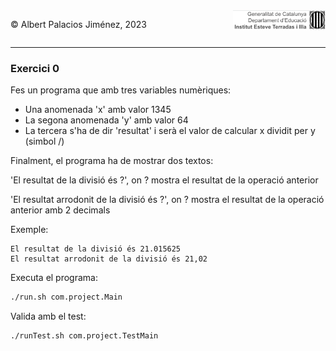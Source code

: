 <div style="display: flex; width: 100%;">
    <div style="flex: 1; padding: 0px;">
        <p>© Albert Palacios Jiménez, 2023</p>
    </div>
    <div style="flex: 1; padding: 0px; text-align: right;">
        <img src="../../assets/ieti.png" height="32" alt="Logo de IETI" style="max-height: 32px;">
    </div>
</div>
<hr/>

### Exercici 0

Fes un programa que amb tres variables numèriques:

* Una anomenada 'x' amb valor 1345 
* La segona anomenada 'y' amb valor 64
* La tercera s'ha de dir 'resultat' i serà el valor de calcular x dividit per y (simbol /)

Finalment, el programa ha de mostrar dos textos: 

'El resultat de la divisió és ?', on ? mostra el resultat de la operació anterior

'El resultat arrodonit de la divisió és ?', on ? mostra el resultat de la operació anterior amb 2 decimals

Exemple:
```text
El resultat de la divisió és 21.015625
El resultat arrodonit de la divisió és 21,02
```

Executa el programa:
```bash
./run.sh com.project.Main
```

Valida amb el test:
```bash
./runTest.sh com.project.TestMain
```